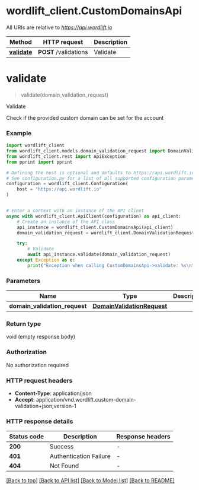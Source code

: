 # wordlift_client.CustomDomainsApi

All URIs are relative to *https://api.wordlift.io*

Method | HTTP request | Description
------------- | ------------- | -------------
[**validate**](CustomDomainsApi.md#validate) | **POST** /validations | Validate


# **validate**
> validate(domain_validation_request)

Validate

Check if the provided custom domain can be set for the account

### Example


```python
import wordlift_client
from wordlift_client.models.domain_validation_request import DomainValidationRequest
from wordlift_client.rest import ApiException
from pprint import pprint

# Defining the host is optional and defaults to https://api.wordlift.io
# See configuration.py for a list of all supported configuration parameters.
configuration = wordlift_client.Configuration(
    host = "https://api.wordlift.io"
)


# Enter a context with an instance of the API client
async with wordlift_client.ApiClient(configuration) as api_client:
    # Create an instance of the API class
    api_instance = wordlift_client.CustomDomainsApi(api_client)
    domain_validation_request = wordlift_client.DomainValidationRequest() # DomainValidationRequest | 

    try:
        # Validate
        await api_instance.validate(domain_validation_request)
    except Exception as e:
        print("Exception when calling CustomDomainsApi->validate: %s\n" % e)
```



### Parameters


Name | Type | Description  | Notes
------------- | ------------- | ------------- | -------------
 **domain_validation_request** | [**DomainValidationRequest**](DomainValidationRequest.md)|  | 

### Return type

void (empty response body)

### Authorization

No authorization required

### HTTP request headers

 - **Content-Type**: application/json
 - **Accept**: application/vnd.wordlift.custom-domain-validation+json;version-1

### HTTP response details

| Status code | Description | Response headers |
|-------------|-------------|------------------|
**200** | Success |  -  |
**401** | Authentication Failure |  -  |
**404** | Not Found |  -  |

[[Back to top]](#) [[Back to API list]](../README.md#documentation-for-api-endpoints) [[Back to Model list]](../README.md#documentation-for-models) [[Back to README]](../README.md)


